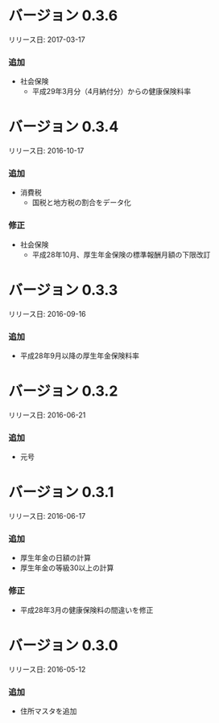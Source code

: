 # バージョン 0.3.6
リリース日: 2017-03-17

### 追加
* 社会保険
  * 平成29年3月分（4月納付分）からの健康保険料率

# バージョン 0.3.4
リリース日: 2016-10-17

### 追加
* 消費税
  * 国税と地方税の割合をデータ化

### 修正
* 社会保険
  * 平成28年10月、厚生年金保険の標準報酬月額の下限改訂

# バージョン 0.3.3
リリース日: 2016-09-16

### 追加
* 平成28年9月以降の厚生年金保険料率

# バージョン 0.3.2
リリース日: 2016-06-21

### 追加
* 元号

# バージョン 0.3.1
リリース日: 2016-06-17

### 追加
* 厚生年金の日額の計算
* 厚生年金の等級30以上の計算

### 修正
* 平成28年3月の健康保険料の間違いを修正

# バージョン 0.3.0
リリース日: 2016-05-12

### 追加
* 住所マスタを追加
